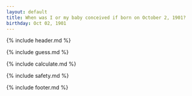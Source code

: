 ```yaml
---
layout: default
title: When was I or my baby conceived if born on October 2, 1901?
birthday: Oct 02, 1901
---
```


{% include header.md %}

{% include guess.md %}

{% include calculate.md %}

{% include safety.md %}

{% include footer.md %}



